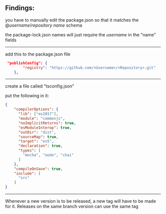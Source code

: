 ## Findings:

you have to manually edit the package.json so that it matches the @*username*/*repository name* schema

the package-lock.json names will just require the *username* in the "name" fields
 
----
add this to the package.json file
```json
 "publishConfig": {
        "registry": "https://github.com/<Username>/<Repository>.git"
    },
```
----
create a file called "tsconfig.json"

put the following in it:
```json
{
    "compilerOptions": {
      "lib": ["es2017"],
      "module": "commonjs",
      "noImplicitReturns": true,    
      "esModuleInterop": true,
      "outDir": "dist",
      "sourceMap": true,
      "target": "es5",
      "declaration": true,
      "types": [
        "mocha", "node", "chai"
      ]
    },
    "compileOnSave": true,
    "include": [
      "src"
    ]
}
```
----
Whenever a new version is to be released, a new tag will have to be made for it. Releases on the same branch version can use the same tag
